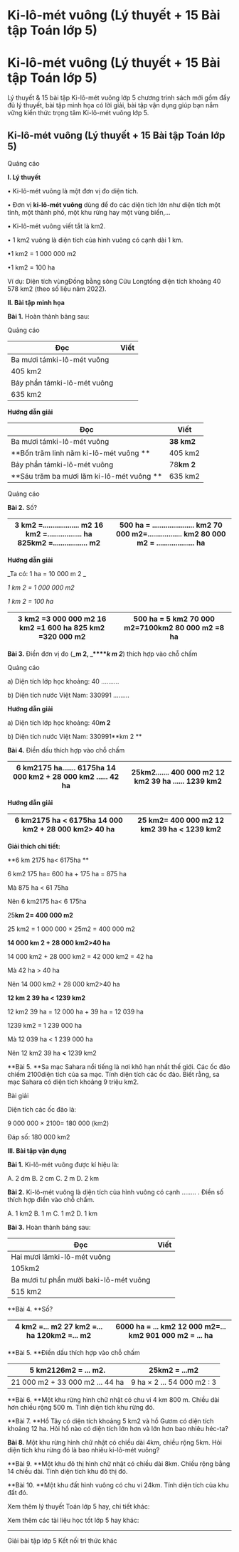 # Ki-lô-mét vuông (Lý thuyết + 15 Bài tập Toán lớp 5)

# Ki-lô-mét vuông (Lý thuyết + 15 Bài tập Toán lớp 5)

Lý thuyết & 15 bài tập Ki-lô-mét vuông lớp 5 chương trình sách mới gồm đầy đủ lý thuyết, bài tập minh họa có lời giải, bài tập vận dụng giúp bạn nắm vững kiến thức trọng tâm Ki-lô-mét vuông lớp 5.

## Ki-lô-mét vuông (Lý thuyết + 15 Bài tập Toán lớp 5)

Quảng cáo

**I. Lý thuyết**

• Ki-lô-mét vuông là một đơn vị đo diện tích.

• Đơn vị **ki-lô-mét vuông** dùng để đo các diện tích lớn như diện tích một tỉnh, một thành phố, một khu rừng hay một vùng biển,...

• Ki-lô-mét vuông viết tắt là km2.

• 1 km2 vuông là diện tích của hình vuông có cạnh dài 1 km. 

•1 km2 = 1 000 000 m2

•1 km2 = 100 ha

Ví dụ: Diện tích vùngĐồng bằng sông Cửu Longtổng diện tích khoảng 40 578 km2 (theo số liệu năm 2022).

**II. Bài tập minh họa**

**Bài 1.** Hoàn thành bảng sau: 

Quảng cáo

**Đọc** | **Viết**  
---|---  
Ba mươi támki-lô-mét vuông  |   
| 405 km2  
Bảy phần támki-lô-mét vuông  |   
| 635 km2  
  
**Hướng dẫn giải**

**Đọc** | **Viết**  
---|---  
Ba mươi támki-lô-mét vuông  | **38 km2**  
**Bốn trăm linh năm ki-lô-mét vuông ** | 405 km2  
Bảy phần támki-lô-mét vuông  | 78**km 2**  
**Sáu trăm ba mươi lăm ki-lô-mét vuông ** | 635 km2  
  
Quảng cáo

**Bài 2.** Số?

3 km2 =................... m2 16 km2 =.................. ha 825km2 =.................. m2 |  500 ha = ...................... km2 70 000 m2=.................. km2 80 000 m2 = .................... ha  
---|---  
  
**Hướng dẫn giải**

_Ta có: 1 ha = 10 000 m 2 _

_1 km 2 = 1 000 000 m2_

_1 km 2 = 100 ha_

3 km2 =**3 000 000** m2 16 km2 =**1 600** ha 825 km2 =**320 000** m2 |  500 ha = **5** km2 70 000 m2=7100km2 80 000 m2 =**8** ha  
---|---  
  
**Bài 3.** Điền đơn vị đo (**_m 2, _****_k_ _m 2_**) thích hợp vào chỗ chấm

Quảng cáo

a) Diện tích lớp học khoảng: 40 ..........

b) Diện tích nước Việt Nam: 330991 .........

**Hướng dẫn giải**

a) Diện tích lớp học khoảng: 40**m 2**

b) Diện tích nước Việt Nam: 330991**km 2 **

**Bài 4.** Điền dấu thích hợp vào chỗ chấm

6 km2175 ha....... 6175ha 14 000 km2 \+ 28 000 km2 ...... 42 ha |  25km2....... 400 000 m2 12 km2 39 ha ...... 1239 km2  
---|---  
  
**Hướng dẫn giải**

6 km2175 ha < 6175ha 14 000 km2 \+ 28 000 km2> 40 ha |  25 km2= 400 000 m2 12 km2 39 ha < 1239 km2  
---|---  
  
**Giải thích chi tiết:**

**6 km 2175 ha< 6175ha **

6 km2 175 ha= 600 ha + 175 ha = 875 ha 

Mà 875 ha < 61 75ha 

Nên 6 km2175 ha< 6 175ha 

25**km 2= 400 000 m2**

25 km2 = 1 000 000 × 25m2 = 400 000 m2

**14 000 km 2 \+ 28 000 km2>40 ha**

14 000 km2 \+ 28 000 km2 = 42 000 km2 = 42 ha

Mà 42 ha > 40 ha 

Nên 14 000 km2 \+ 28 000 km2>40 ha

**12 km 2 39 ha < 1239 km2**

12 km2 39 ha = 12 000 ha + 39 ha = 12 039 ha

1239 km2 = 1 239 000 ha

Mà 12 039 ha < 1 239 000 ha

Nên 12 km2 39 ha **<** 1239 km2

**Bài 5. **Sa mạc Sahara nổi tiếng là nơi khô hạn nhất thế giới. Các ốc đảo chiếm 2100diện tích của sa mạc. Tính diện tích các ốc đảo. Biết rằng, sa mạc Sahara có diện tích khoảng 9 triệu km2.

Bài giải

Diện tích các ốc đảo là: 

9 000 000 × 2100= 180 000 (km2)

Đáp số: 180 000 km2

**III. Bài tập vận dụng**

**Bài 1.** Ki-lô-mét vuông được kí hiệu là: 

A. 2 dm B. 2 cm C. 2 m D. 2 km 

**Bài 2.** Ki-lô-mét vuông là diện tích của hình vuông có cạnh ........ . Điền số thích hợp điền vào chỗ chấm. 

A. 1 km2 B. 1 m C. 1 m2 D. 1 km

**Bài 3.** Hoàn thành bảng sau: 

**Đọc** | **Viết**  
---|---  
Hai mươi lămki-lô-mét vuông  |   
| 105km2  
Ba mươi tư phần mười baki-lô-mét vuông  |   
| 515 km2  
  
**Bài 4. **Số?

4 km2 =... m2 27 km2 =... ha 120km2 =... m2 |  6000 ha = ... km2 12 000 m2=... km2 901 000 m2 = ... ha  
---|---  
  
**Bài 5. **Điền dấu thích hợp vào chỗ chấm

5 km2126m2 = ... m2. |  25km2 = ...m2  
---|---  
21 000 m2 \+ 33 000 m2 ... 44 ha |  9 ha × 2 ... 54 000 m2 : 3  
  
**Bài 6. **Một khu rừng hình chữ nhật có chu vi 4 km 800 m. Chiều dài hơn chiều rộng 500 m. Tính diện tích khu rừng đó.

**Bài 7. **Hồ Tây có diện tích khoảng 5 km2 và hồ Gươm có diện tích khoảng 12 ha. Hỏi hồ nào có diện tích lớn hơn và lớn hơn bao nhiêu héc-ta?

**Bài 8.** Một khu rừng hình chữ nhật có chiều dài 4km, chiều rộng 5km. Hỏi diện tích khu rừng đó là bao nhiêu ki-lô-mét vuông? 

**Bài 9. **Một khu đô thị hình chữ nhật có chiều dài 8km. Chiều rộng bằng 14 chiều dài. Tính diện tích khu đô thị đó. 

**Bài 10. **Một khu đất hình vuông có chu vi 24km. Tính diện tích của khu đất đó.

Xem thêm lý thuyết Toán lớp 5 hay, chi tiết khác:

Xem thêm các tài liệu học tốt lớp 5 hay khác:

* * *

Giải bài tập lớp 5 Kết nối tri thức khác

